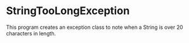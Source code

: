 # StringTooLongException
This program creates an exception class to note when a String is over 20 characters in length.
